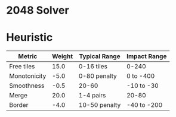 # 2048 Solver

# Heuristic

| Metric       | Weight | Typical Range | Impact Range |
|--------------|--------|---------------|--------------|
| Free tiles   | 15.0   | 0-16 tiles    | 0-240        |
| Monotonicity | -5.0   | 0-80 penalty  | 0 to -400    |
| Smoothness   | -0.5   | 20-60         | -10 to -30   |
| Merge        | 20.0   | 1-4 pairs     | 20-80        |
| Border       | -4.0   | 10-50 penalty | -40 to -200  |
